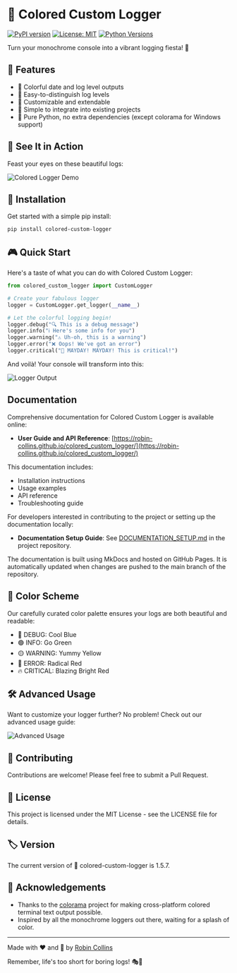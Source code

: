 # 🌈 Colored Custom Logger

[![PyPI version](https://badge.fury.io/py/colored-custom-logger.svg)](https://badge.fury.io/py/colored-custom-logger)
[![License: MIT](https://img.shields.io/badge/License-MIT-yellow.svg)](https://opensource.org/licenses/MIT)
[![Python Versions](https://img.shields.io/pypi/pyversions/colored-custom-logger.svg)](https://pypi.org/project/colored-custom-logger/)

Turn your monochrome console into a vibrant logging fiesta! 🎉

## 🌟 Features

- 🎨 Colorful date and log level outputs
- 🚦 Easy-to-distinguish log levels
- 🔧 Customizable and extendable
- 🚀 Simple to integrate into existing projects
- 🐍 Pure Python, no extra dependencies (except colorama for Windows support)

## 📸 See It in Action

Feast your eyes on these beautiful logs:

![Colored Logger Demo](docs/images/showcase_example.png)

## 🚀 Installation

Get started with a simple pip install:

```bash
pip install colored-custom-logger
```

## 🎮 Quick Start

Here's a taste of what you can do with Colored Custom Logger:

```python
from colored_custom_logger import CustomLogger

# Create your fabulous logger
logger = CustomLogger.get_logger(__name__)

# Let the colorful logging begin!
logger.debug("🔍 This is a debug message")
logger.info("ℹ️ Here's some info for you")
logger.warning("⚠️ Uh-oh, this is a warning")
logger.error("❌ Oops! We've got an error")
logger.critical("🚨 MAYDAY! MAYDAY! This is critical!")

```

And voilà! Your console will transform into this:

![Logger Output](docs/images/quickstart.png)

## Documentation

Comprehensive documentation for Colored Custom Logger is available online:

- **User Guide and API Reference**: [https://robin-collins.github.io/colored_custom_logger/](https://robin-collins.github.io/colored_custom_logger/)

This documentation includes:
- Installation instructions
- Usage examples
- API reference
- Troubleshooting guide

For developers interested in contributing to the project or setting up the documentation locally:

- **Documentation Setup Guide**: See [DOCUMENTATION_SETUP.md](DOCUMENTATION_SETUP.md) in the project repository.

The documentation is built using MkDocs and hosted on GitHub Pages. It is automatically updated when changes are pushed to the main branch of the repository.

## 🌈 Color Scheme

Our carefully curated color palette ensures your logs are both beautiful and readable:

- 🔵 DEBUG: Cool Blue
- 🟢 INFO: Go Green
- 🟡 WARNING: Yummy Yellow
- 🔴 ERROR: Radical Red
- 🔥 CRITICAL: Blazing Bright Red

## 🛠️ Advanced Usage

Want to customize your logger further? No problem! Check out our advanced usage guide:

![Advanced Usage](docs/images/advanced_usage.png)

## 🤝 Contributing

Contributions are welcome! Please feel free to submit a Pull Request.

## 📜 License

This project is licensed under the MIT License - see the LICENSE file for details.

## 🏷️ Version

The current version of 🌈 colored-custom-logger is 1.5.7.

## 🙏 Acknowledgements

- Thanks to the [colorama](https://pypi.org/project/colorama/) project for making cross-platform colored terminal text output possible.
- Inspired by all the monochrome loggers out there, waiting for a splash of color.

---

Made with ❤️ and 🌈 by [Robin Collins](https://github.com/robin-collins)

Remember, life's too short for boring logs! 🎭🎨